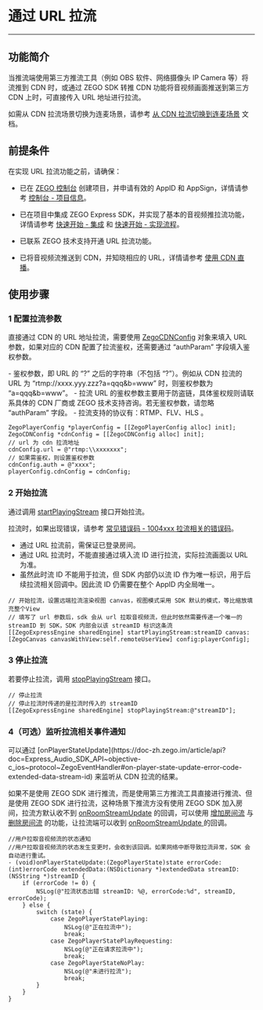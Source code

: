 # 通过 URL 拉流

---

## 功能简介

当推流端使用第三方推流工具（例如 OBS 软件、网络摄像头 IP Camera 等）将流推到 CDN 时，或通过 ZEGO SDK 转推 CDN 功能将音视频画面推送到第三方 CDN 上时，可直接传入 URL 地址进行拉流。

<Note title="说明">

如需从 CDN 拉流场景切换为连麦场景，请参考 [从 CDN 拉流切换到连麦场景](https://doc-zh.zego.im/article/19536) 文档。
</Note>



## 前提条件

在实现 URL 拉流功能之前，请确保：

- 已在 [ZEGO 控制台](https://console.zego.im) 创建项目，并申请有效的 AppID 和 AppSign，详情请参考 [控制台 - 项目信息](/console/project-info)。
- 已在项目中集成 ZEGO Express SDK，并实现了基本的音视频推拉流功能，详情请参考 [快速开始 - 集成](https://doc-zh.zego.im/article/3574) 和 [快速开始 - 实现流程](https://doc-zh.zego.im/article/7631)。

- 已联系 ZEGO 技术支持开通 URL 拉流功能。
- 已将音视频流推送到 CDN，并知晓相应的 URL，详情请参考 [使用 CDN 直播](https://doc-zh.zego.im/article/5036)。


## 使用步骤

<a id="ZegoCDNConfig"></a>

### 1 配置拉流参数

直接通过 CDN 的 URL 地址拉流，需要使用 [ZegoCDNConfig](https://doc-zh.zego.im/article/api?doc=Express_Audio_SDK_API~objective-c_ios~class~ZegoCDNConfig) 对象来填入 URL 参数，如果对应的 CDN 配置了拉流鉴权，还需要通过 “authParam” 字段填入鉴权参数。

<Note title="说明">
- 鉴权参数，即 URL 的 “?” 之后的字符串（不包括 “?”）。例如从 CDN 拉流的 URL 为 “rtmp://xxxx.yyy.zzz?a=qqq&b=www” 时，则鉴权参数为 “a=qqq&b=www”。
- 拉流 URL 的鉴权参数主要用于防盗链，具体鉴权规则请联系具体的 CDN 厂商或 ZEGO 技术支持咨询。若无鉴权参数，请忽略 “authParam” 字段。
- 拉流支持的协议有：RTMP、FLV、HLS 。
</Note>
<Content />

```objc
ZegoPlayerConfig *playerConfig = [[ZegoPlayerConfig alloc] init];
ZegoCDNConfig *cdnConfig = [[ZegoCDNConfig alloc] init];
// url 为 cdn 拉流地址
cdnConfig.url = @"rtmp:\\xxxxxxx";
// 如果需鉴权，则设置鉴权参数
cdnConfig.auth = @"xxxx";
playerConfig.cdnConfig = cdnConfig;
```

### 2 开始拉流

通过调用 [startPlayingStream](https://doc-zh.zego.im/article/api?doc=Express_Audio_SDK_API~objective-c_ios~class~ZegoExpressEngine#start-playing-stream-canvas) 接口开始拉流。

拉流时，如果出现错误，请参考 [常见错误码 - 1004xxx 拉流相关的错误码](/real-time-video-ios-oc/client-sdk/error-code#1004xxx-拉流相关的错误码)。

<Warning title="注意">

- 通过 URL 拉流前，需保证已登录房间。
- 通过 URL 拉流时，不能直接通过填入流 ID 进行拉流，实际拉流画面以 URL 为准。
- 虽然此时流 ID 不能用于拉流，但 SDK 内部仍以流 ID 作为唯一标识，用于后续拉流相关回调中。因此流 ID 仍需要在整个 AppID 内全局唯一。
</Warning>

```objc
// 开始拉流，设置远端拉流渲染视图 canvas，视图模式采用 SDK 默认的模式，等比缩放填充整个View
// 填写了 url 参数后，sdk 会从 url 拉取音视频流，但此时依然需要传递一个唯一的 streamID 到 SDK，SDK 内部会以该 streamID 标识这条流
[[ZegoExpressEngine sharedEngine] startPlayingStream:streamID canvas:[ZegoCanvas canvasWithView:self.remoteUserView] config:playerConfig];
```

### 3 停止拉流

若要停止拉流，调用 [stopPlayingStream](https://doc-zh.zego.im/article/api?doc=Express_Audio_SDK_API~objective-c_ios~class~ZegoExpressEngine#stop-playing-stream) 接口。

```objc
// 停止拉流
// 停止拉流时传递的是拉流时传入的 streamID
[[ZegoExpressEngine sharedEngine] stopPlayingStream:@"streamID"];
```

### 4（可选）监听拉流相关事件通知

<Accordion title="监听拉流相关事件通知" defaultOpen="false">
可以通过 [onPlayerStateUpdate](https://doc-zh.zego.im/article/api?doc=Express_Audio_SDK_API~objective-c_ios~protocol~ZegoEventHandler#on-player-state-update-error-code-extended-data-stream-id) 来监听从 CDN 拉流的结果。

<Warning title="注意">

如果不是使用 ZEGO SDK 进行推流，而是使用第三方推流工具直接进行推流、但是使用 ZEGO SDK 进行拉流，这种场景下推流方没有使用 ZEGO SDK 加入房间，拉流方默认收不到 [onRoomStreamUpdate](https://doc-zh.zego.im/article/api?doc=Express_Audio_SDK_API~objective-c_ios~protocol~ZegoEventHandler#on-room-stream-update-stream-list-extended-data-room-id) 的回调，可以使用 [增加房间流](/real-time-video-server/api-reference/room/add-stream) 与 [删除房间流](/real-time-video-server/api-reference/room/delete-stream) 的功能，让拉流端可以收到 [onRoomStreamUpdate ](https://doc-zh.zego.im/article/api?doc=Express_Audio_SDK_API~objective-c_ios~protocol~ZegoEventHandler#on-room-stream-update-stream-list-extended-data-room-id) 的回调。
</Warning>

```objc
//用户拉取音视频流的状态通知
//用户拉取音视频流的状态发生变更时，会收到该回调。如果网络中断导致拉流异常，SDK 会自动进行重试。
- (void)onPlayerStateUpdate:(ZegoPlayerState)state errorCode:(int)errorCode extendedData:(NSDictionary *)extendedData streamID:(NSString *)streamID {
    if (errorCode != 0) {
        NSLog(@"拉流状态出错 streamID: %@, errorCode:%d", streamID, errorCode);
    } else {
        switch (state) {
            case ZegoPlayerStatePlaying:
                NSLog(@"正在拉流中");
                break;
            case ZegoPlayerStatePlayRequesting:
                NSLog(@"正在请求拉流中");
                break;
            case ZegoPlayerStateNoPlay:
                NSLog(@"未进行拉流");
                break;
        }
    }
}
```
</Accordion>

<Content />